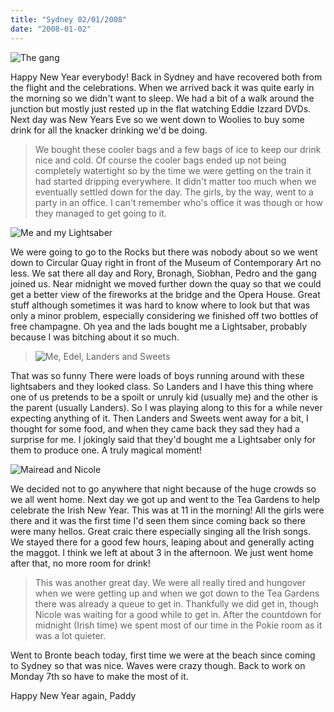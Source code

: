 ```yaml
---
title: "Sydney 02/01/2008"
date: "2008-01-02"
---
```

![The gang](/images/PC310036.JPG "The gang outside the museum, before the messiness!")

Happy New Year everybody! Back in Sydney and have recovered both from the flight and the celebrations. When we arrived back it was quite early in the morning so we didn't want to sleep. We had a bit of a walk around the junction but mostly just rested up in the flat watching Eddie Izzard DVDs. Next day was New Years Eve so we went down to Woolies to buy some drink for all the knacker drinking we'd be doing.
> We bought these cooler bags and a few bags of ice to keep our drink nice and cold. Of course the cooler bags ended up not being completely watertight so by the time we were getting on the train it had started dripping everywhere. It didn't matter too much when we eventually settled down for the day. The girls, by the way, went to a party in an office. I can't remember who's office it was though or how they managed to get going to it.

![Me and my Lightsaber](/images/PC311855.JPG "Me and my Lightsaber")

We were going to go to the Rocks but there was nobody about so we went down to Circular Quay right in front of the Museum of Contemporary Art no less. We sat there all day and Rory, Bronagh, Siobhan, Pedro and the gang joined us. Near midnight we moved further down the quay so that we could get a better view of the fireworks at the bridge and the Opera House. Great stuff although sometimes it was hard to know where to look but that was only a minor problem, especially considering we finished off two bottles of free champagne. Oh yea and the lads bought me a Lightsaber, probably because I was bitching about it so much.
> ![Me, Edel, Landers and Sweets](/images/PC310112.JPG "Anyone for some Champagne?")

That was so funny There were loads of boys running around with these lightsabers and they looked class. So Landers and I have this thing where one of us pretends to be a spoilt or unruly kid (usually me) and the other is the parent (usually Landers). So I was playing along to this for a while never expecting anything of it. Then Landers and Sweets went away for a bit, I thought for some food, and when they came back they sad they had a surprise for me. I jokingly said that they'd bought me a Lightsaber only for them to produce one. A truly magical moment!

![Mairead and Nicole](/images/P1011939.JPG "Mairead and Nicole at the Pokies")

We decided not to go anywhere that night because of the huge crowds so we all went home. Next day we got up and went to the Tea Gardens to help celebrate the Irish New Year. This was at 11 in the morning! All the girls were there and it was the first time I'd seen them since coming back so there were many hellos. Great craic there especially singing all the Irish songs. We stayed there for a good few hours, leaping about and generally acting the maggot. I think we left at about 3 in the afternoon. We just went home after that, no more room for drink!
> This was another great day. We were all really tired and hungover when we were getting up and when we got down to the Tea Gardens there was already a queue to get in. Thankfully we did get in, though Nicole was waiting for a good while to get in. After the countdown for midnight (Irish time) we spent most of our time in the Pokie room as it was a lot quieter.

Went to Bronte beach today, first time we were at the beach since coming to Sydney so that was nice. Waves were crazy though. Back to work on Monday 7th so have to make the most of it.

Happy New Year again,
Paddy